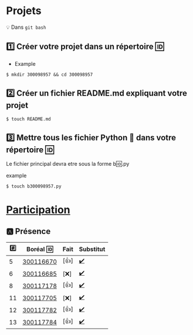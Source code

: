 # Projets 

:bulb: Dans `git bash`

## :one: Créer votre projet dans un répertoire :id:

* Example

```
$ mkdir 300098957 && cd 300098957
```

## :two: Créer un fichier README.md expliquant votre projet

```
$ touch README.md
```

## :three: Mettre tous les fichier Python :snake: dans votre répertoire :id:

Le fichier principal devra etre sous la forme b:id:.py

example

```
$ touch b300098957.py
```


# [Participation](.scripts/Participation.md)


## :a: Présence

|:hash:| Boréal :id:                | Fait               | Substitut    | 
|------|----------------------------|--------------------|-----|
| 5 | [300116670](300116670/b300116670.py) | [:+1:] |[:heavy_check_mark:](../S.PowerShell/300116670/b300116670-structure.ps1)| 
| 6 | [300116685](300116685/b300116685.py) | [:x:] |[:heavy_check_mark:](../S.PowerShell/300116685/b300116685-structure.ps1)| 
| 8 | [300117178](300117178/b300117178.py) | [:+1:] |[:heavy_check_mark:](../S.PowerShell/300117178/b300117178-structure.ps1)| 
| 11 | [300117705](300117705/b300117705.py) | [:x:] |[:heavy_check_mark:](../S.PowerShell/300117705/b300117705-structure.ps1)| 
| 12 | [300117782](300117782/b300117782.py) | [:+1:] |[:heavy_check_mark:](../S.PowerShell/300117782/b300117782-structure.ps1)| 
| 13 | [300117784](300117784/b300117784.py) | [:+1:] |[:heavy_check_mark:](../S.PowerShell/300117784/b300117784-structure.ps1)| 
